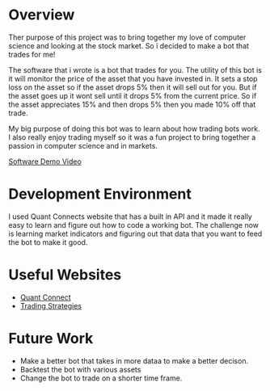 # Overview

Ther purpose of this project was to bring together my love of computer science and looking at the stock market. So i decided to make a bot that trades for me! 

The software that i wrote is a bot that trades for you. The utility of this bot is it will monitor the price of the asset that you have invested in. It sets a stop loss on the asset so if the asset drops 5% then it will sell out for you. But if the asset goes up it wont sell until it drops 5% from the current price. 
So if the asset appreciates 15% and then drops 5% then you made 10% off that trade. 

My big purpose of doing this bot was to learn about how trading bots work. I also really enjoy trading myself so it was a fun project to bring together a passion in computer science and in markets. 

[Software Demo Video](https://youtu.be/Ip-k0JZ0yfM)

# Development Environment

I used Quant Connects website that has a built in API and it made it really easy to learn and figure out how to code a working bot. The challenge now is learning market indicators and figuring out that data that you want to feed the bot to make it good.

# Useful Websites

* [Quant Connect ](https://www.quantconnect.com/)
* [Trading Strategies](hhttps://www.tradingview.com/scripts/?script_type=strategies)

# Future Work

* Make a better bot that takes in more dataa to make a better decison.
* Backtest the bot with various assets 
* Change the bot to trade on a shorter time frame.